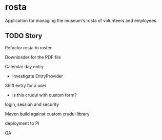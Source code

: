 # rosta
Application for managing the museum's rosta of volunteers and employees.

## TODO Story

Refactor rosta to roster

Downloader for the PDF file

Calendar day entry
- investigate EntryProvider

Shift entry for a user
- is this crudui with custom form?

login, session and security

Maven build against custom crudui library

deployment to PI

QA